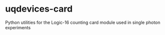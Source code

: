 # uqdevices-card
Python utilities for the Logic-16 counting card module used in single photon experiments
